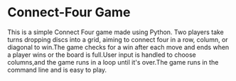 # Connect-Four Game
This is a simple Connect Four game made using Python. Two players take turns dropping discs into a grid, aiming to connect four in a row, column, or diagonal to win.The game checks for a win after each move and ends when a player wins or the board is full.User input is handled to choose columns,and the game runs in a loop until it's over.The game runs in the command line and is easy to play.
